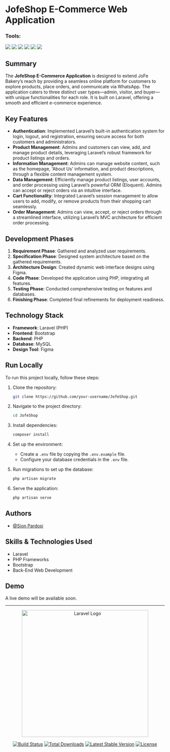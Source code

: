 # JofeShop E-Commerce Web Application

### <summary><strong>Tools:</strong></summary>
<p>
    <img src="https://img.shields.io/badge/Code-PHP-blue?logo=php" />
    <img src="https://img.shields.io/badge/Framework-Laravel-red?logo=laravel" />
    <img src="https://img.shields.io/badge/Database-MySQL-orange?logo=mysql" />
    <img src="https://img.shields.io/badge/Frontend-Bootstrap-5A5A5A?logo=bootstrap" />
    <img src="https://img.shields.io/badge/Editor-Visual%20Studio%20Code-blue?logo=visualstudiocode" />
    <img src="https://img.shields.io/badge/Design-Figma-blue?logo=figma" />
</p>

## Summary

The **JofeShop E-Commerce Application** is designed to extend JoFe Bakery’s reach by providing a seamless online platform for customers to explore products, place orders, and communicate via WhatsApp. The application caters to three distinct user types—admin, visitor, and buyer—with unique functionalities for each role. It is built on Laravel, offering a smooth and efficient e-commerce experience.

## Key Features

- **Authentication**: Implemented Laravel’s built-in authentication system for login, logout, and registration, ensuring secure access for both customers and administrators.
- **Product Management**: Admins and customers can view, add, and manage product details, leveraging Laravel’s robust framework for product listings and orders.
- **Information Management**: Admins can manage website content, such as the homepage, 'About Us' information, and product descriptions, through a flexible content management system.
- **Data Management**: Efficiently manage product listings, user accounts, and order processing using Laravel’s powerful ORM (Eloquent). Admins can accept or reject orders via an intuitive interface.
- **Cart Functionality**: Integrated Laravel’s session management to allow users to add, modify, or remove products from their shopping cart seamlessly.
- **Order Management**: Admins can view, accept, or reject orders through a streamlined interface, utilizing Laravel’s MVC architecture for efficient order processing.

## Development Phases

1. **Requirement Phase**: Gathered and analyzed user requirements.
2. **Specification Phase**: Designed system architecture based on the gathered requirements.
3. **Architecture Design**: Created dynamic web interface designs using Figma.
4. **Code Phase**: Developed the application using PHP, integrating all features.
5. **Testing Phase**: Conducted comprehensive testing on features and databases.
6. **Finishing Phase**: Completed final refinements for deployment readiness.

## Technology Stack

- **Framework**: Laravel (PHP)
- **Frontend**: Bootstrap
- **Backend**: PHP
- **Database**: MySQL
- **Design Tool**: Figma

## Run Locally

To run this project locally, follow these steps:

1. Clone the repository:
    ```bash
    git clone https://github.com/your-username/JofeShop.git
    ```

2. Navigate to the project directory:
    ```bash
    cd JofeShop
    ```

3. Install dependencies:
    ```bash
    composer install
    ```

4. Set up the environment:
    - Create a `.env` file by copying the `.env.example` file.
    - Configure your database credentials in the `.env` file.

5. Run migrations to set up the database:
    ```bash
    php artisan migrate
    ```

6. Serve the application:
    ```bash
    php artisan serve
    ```

## Authors

- [@Sion Pardosi](https://github.com/sionprdsi)

## Skills & Technologies Used

- Laravel
- PHP Frameworks
- Bootstrap
- Back-End Web Development

## Demo

A live demo will be available soon.

---

<p align="center"><a href="https://laravel.com" target="_blank"><img src="https://raw.githubusercontent.com/laravel/art/master/logo-lockup/5%20SVG/2%20CMYK/1%20Full%20Color/laravel-logolockup-cmyk-red.svg" width="400" alt="Laravel Logo"></a></p>

<p align="center">
<a href="https://github.com/laravel/framework/actions"><img src="https://github.com/laravel/framework/workflows/tests/badge.svg" alt="Build Status"></a>
<a href="https://packagist.org/packages/laravel/framework"><img src="https://img.shields.io/packagist/dt/laravel/framework" alt="Total Downloads"></a>
<a href="https://packagist.org/packages/laravel/framework"><img src="https://img.shields.io/packagist/v/laravel/framework" alt="Latest Stable Version"></a>
<a href="https://packagist.org/packages/laravel/framework"><img src="https://img.shields.io/packagist/l/laravel/framework" alt="License"></a>
</p>
